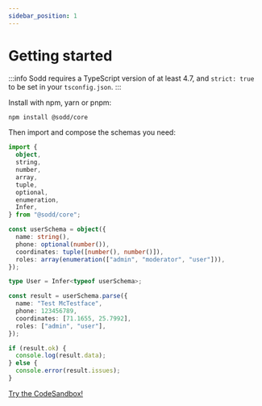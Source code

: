 ```yaml
---
sidebar_position: 1
---
```


# Getting started

:::info
Sodd requires a TypeScript version of at least 4.7, and `strict: true` to be set in your `tsconfig.json`.
:::

Install with npm, yarn or pnpm:

```sh
npm install @sodd/core
```

Then import and compose the schemas you need:

```ts
import {
  object,
  string,
  number,
  array,
  tuple,
  optional,
  enumeration,
  Infer,
} from "@sodd/core";

const userSchema = object({
  name: string(),
  phone: optional(number()),
  coordinates: tuple([number(), number()]),
  roles: array(enumeration(["admin", "moderator", "user"])),
});

type User = Infer<typeof userSchema>;

const result = userSchema.parse({
  name: "Test McTestface",
  phone: 123456789,
  coordinates: [71.1655, 25.7992],
  roles: ["admin", "user"],
});

if (result.ok) {
  console.log(result.data);
} else {
  console.error(result.issues);
}
```

[Try the CodeSandbox!](https://codesandbox.io/s/sodd-quickstart-csfnbh?file=/src/index.ts)
